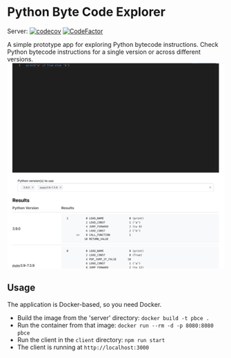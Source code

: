 # Python Byte Code Explorer

Server: [![codecov](https://codecov.io/github/lkk7/pbce/branch/main/graph/badge.svg?token=QW0FDKACDL)](https://codecov.io/github/lkk7/pbce) [![CodeFactor](https://www.codefactor.io/repository/github/lkk7/pbce/badge)](https://www.codefactor.io/repository/github/lkk7/pbce)

A simple prototype app for exploring Python bytecode instructions.
Check Python bytecode instructions for a single version or across different versions.
![alt text](example.png)

## Usage

The application is Docker-based, so you need Docker.

- Build the image from the 'server' directory: `docker build -t pbce .`
- Run the container from that image: `docker run --rm -d -p 8080:8080 pbce`
- Run the client in the `client` directory: `npm run start`
- The client is running at `http://localhost:3000`
